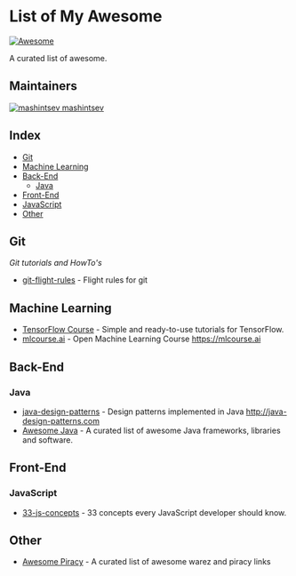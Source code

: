 List of My Awesome
==================
[![Awesome](https://cdn.rawgit.com/sindresorhus/awesome/d7305f38d29fed78fa85652e3a63e154dd8e8829/media/badge.svg)](https://github.com/mashintsev/awesome-awesome)

A curated list of awesome.


## Maintainers
[![mashintsev](https://avatars0.githubusercontent.com/u/986470?v=3&s=32) mashintsev](https://github.com/mashintsev)

## Index
- [Git](#git)
- [Machine Learning](#ml)
- [Back-End](#back-end)
  - [Java](#java)
- [Front-End](#front-end)
- [JavaScript](#javascript)
- [Other](#other)

## Git

*Git tutorials and HowTo's*

- [git-flight-rules](https://github.com/k88hudson/git-flight-rules) - Flight rules for git

## Machine Learning
- [TensorFlow Course](https://github.com/open-source-for-science/TensorFlow-Course) - Simple and ready-to-use tutorials for TensorFlow.
- [mlcourse.ai](https://github.com/Yorko/mlcourse.ai) - Open Machine Learning Course https://mlcourse.ai

## Back-End

### Java
- [java-design-patterns](https://github.com/iluwatar/java-design-patterns) - Design patterns implemented in Java http://java-design-patterns.com
- [Awesome Java](https://github.com/akullpp/awesome-java) - 
A curated list of awesome Java frameworks, libraries and software.

## Front-End

### JavaScript
- [33-js-concepts](https://github.com/leonardomso/33-js-concepts) - 33 concepts every JavaScript developer should know.

## Other
- [Awesome Piracy](https://github.com/Igglybuff/awesome-piracy) - A curated list of awesome warez and piracy links
